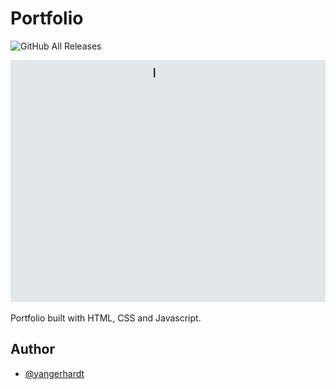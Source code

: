 # Portfolio
![GitHub All Releases](https://img.shields.io/github/last-commit/Yangerhardt/portfolio?logo=GitHub)

![](https://github.com/Yangerhardt/portfolio/blob/main/Animation.gif)

Portfolio built with HTML, CSS and Javascript. 


## Author

- [@yangerhardt](https://www.github.com/Yangerhardt)
